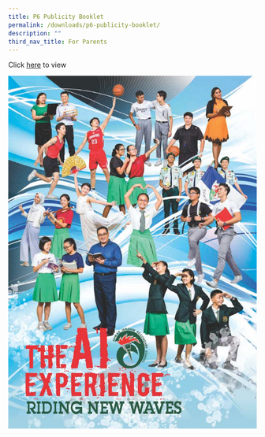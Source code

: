 ```yaml
---
title: P6 Publicity Booklet
permalink: /downloads/p6-publicity-booklet/
description: ""
third_nav_title: For Parents
---
```

Click [here](/files/AISS%20Publicity%20Booklet.pdf) to view

![P6 Publicity](/images/AISS%20Publicity%20Booklet_Page_01.jpg)